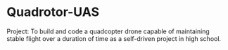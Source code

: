 # Quadrotor-UAS 

Project: To build and code a quadcopter drone capable of maintaining stable flight over a duration of time as a self-driven project in high school.
